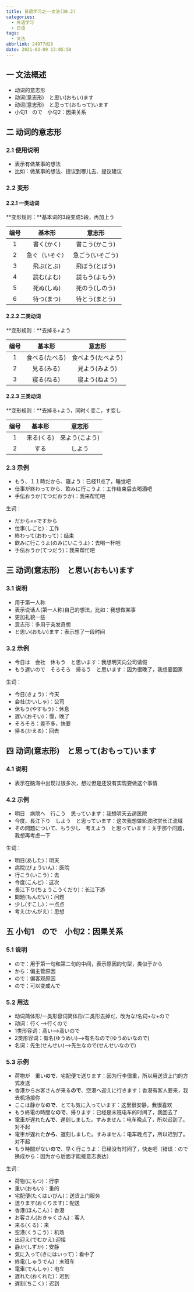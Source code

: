 ```yaml
---
title: 日语学习之——文法(30.2)
categories:
  - 外语学习
  - 日语
tags:
  - 文法
abbrlink: 24977d28
date: 2021-03-09 13:05:50
---
```

## 一 文法概述

* 动词的意志形
* 动词(意志形)　と思い(おもい)ます
* 动词(意志形)　と思って(おもって)います
* 小句1　ので　小句2：因果关系

<!--more-->

## 二 动词的意志形

### 2.1 使用说明

* 表示有做某事的想法
* 比如：做某事的想法、提议到哪儿去、提议建议

### 2.2 变形

#### 2.2.1 一类动词

**变形规则：**基本词的3段变成5段，再加上う

| 编号 |     基本形     |      意志形      |
| :--: | :------------: | :--------------: |
|  1   |   書く(かく)   |  書こう(かこう)  |
|  2   | 急ぐ（いそぐ） | 急ごう(いそごう) |
|  3   |   飛ぶ(とぶ)   |  飛ぼう(とぼう)  |
|  4   |   読む(よむ)   |  読もう(よもう)  |
|  5   |   死ぬ(しぬ)   |  死のう(しのう)  |
|  6   |   待つ(まつ)   |  待とう(まとう)  |

#### 2.2.2 二类动词

**变形规则：**去掉る+よう

| 编号 |     基本形     |       意志形       |
| :--: | :------------: | :----------------: |
|  1   | 食べる(たべる) | 食べよう(たべよう) |
|  2   |   見る(みる)   |   見よう(みよう)   |
|  3   |   寝る(ねる)   |   寝よう(ねよう)   |

#### 2.2.3 三类动词
**变形规则：**去掉る+よう，同时く变こ，す变し

| 编号 |   基本形   |     意志形     |
| :--: | :--------: | :------------: |
|  1   | 来る(くる) | 来よう(こよう) |
|  2   |    する    |     しよう     |

### 2.3 示例

* もう、１１時だから、寝よう：已经11点了，睡觉吧
* 仕事が終わってから、飲みに行こうよ：工作结束后去喝酒吧
* 手伝おうか(てつだおうか)：我来帮忙吧

生词：

* だから==ですから
* 仕事(しごと)：工作
* 終わって(おわって)：结束
* 飲みに行こうよ(のみにいこうよ)：去喝一杯吧
* 手伝おうか(てつだう)：我来帮忙吧

## 三 动词(意志形)　と思い(おもい)ます

### 3.1 说明

* 用于第一人称
* 表示说话人(第一人称)自己的想法，比如：我想做某事
* 更加礼貌一些
* 意志形：多用于突发奇想
* と思い(おもい)ます：表示想了一段时间

### 3.2 示例

* 今日は　会社　休もう　と思います：我想明天向公司请假
* もう遅いので　そろそろ　帰るう　と思います：因为很晚了，我想要回家

生词：

* 今日(きょう)：今天
* 会社(かいしゃ)：公司
* 休もう(やすもう)：休息
* 遅い(おそい)：慢，晚了
* そろそろ：差不多，快要
* 帰る(かえる)：回去

## 四 动词(意志形)　と思って(おもって)います

### 4.1 说明

* 表示在脑海中出现过很多次，想过但是还没有实现要做这个事情

### 4.2 示例

* 明日　病院へ　行こう　思っています：我想明天去趟医院
* 今度、長江下り　しよう　と思っています：这次我想做轮渡欣赏长江流域
* その問題について、もう少し　考えよう　と思っています：关于那个问题，我想再考虑一下

生词：

* 明日(あした)：明天
* 病院(びょういん)：医院
* 行こう(いこう)：去
* 今度(こんど)：这次
* 長江下り(ちょうこうくだり)：长江下游
* 問題(もんだい)：问题
* 少し(すこし)：一点点
* 考え(かんがえ)：思想

## 五 小句1　ので　小句2：因果关系

### 5.1 说明

* ので：用于第一句和第二句的中间，表示原因的句型，类似于から
* から：偏主管原因
* ので：偏客观原因
* ので：可以变成んで

### 5.2 用法

* 动词简体形/一类形容词简体形/二类形去掉だ，改为な/名词+な+ので
* 动词：行く——>行くので
* 1类形容词：高い——>高いので
* 2类形容词：有名(ゆうめい)——>有名なので(ゆうめいなので)
* 名词：先生(せんせい)——>先生なので(せんせいなので)

### 5.3 示例

* 荷物が　重い**ので**、宅配便で送ります：因为行李很重，所以用送货上门的方式发送
* 香港からお客さんが来る**ので**、空港へ迎えに行きます：香港有客人要来，我去机场接你
* ここは静かな**ので**、とても気に入っています：这里很安静，我很喜欢
* もう終電の時間な**ので**、帰ります：已经是末班电车的时间了，我回去了
* 電車が遅れた**んで**、遅刻しました。すみません：电车晚点了，所以迟到了。对不起
* 電車が遅れた**から**、遅刻しました。すみません：电车晚点了，所以迟到了。对不起
* もう時間がない**ので**、早く行こうよ：已经没有时间了，快走吧（错误：ので换成から：因为から后面才能接意志表达）

生词：

* 荷物(にもつ)：行李
* 重い(おもい)：重的
* 宅配便(たくはいびん)：送货上门服务
* 送ります(おくります)：配送
* 香港(ほんこん)：香港
* お客さん(おきゃくさん)：客人
* 来る(くる)：来
* 空港(くうこう)：机场
* 出迎え(でむかえ):迎接
* 静か(しずか)：安静
* 気に入って(きにはいって)：看中了
* 終電(しゅうでん)：末班车
* 電車(でんしゃ)：电车
* 遅れた(おくれた)：迟到
* 遅刻(ちこく)：迟到

